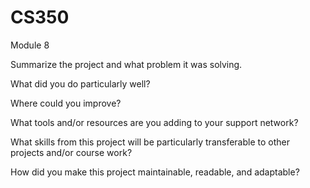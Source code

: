 # CS350
Module 8

Summarize the project and what problem it was solving.


What did you do particularly well?


Where could you improve?


What tools and/or resources are you adding to your support network?


What skills from this project will be particularly transferable to other projects and/or course work?


How did you make this project maintainable, readable, and adaptable?

